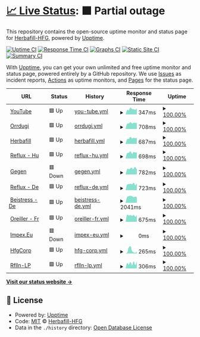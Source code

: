 # [📈 Live Status](https://herbafill-hfg.github.io/status/): <!--live status--> **🟧 Partial outage**

This repository contains the open-source uptime monitor and status page for [Herbafill-HFG](https://herbafill-hfg.github.io/status/), powered by [Upptime](https://github.com/upptime/upptime).

[![Uptime CI](https://github.com/Herbafill-HFG/status/workflows/Uptime%20CI/badge.svg)](https://github.com/upptime/upptime/actions?query=workflow%3A%22Uptime+CI%22)
[![Response Time CI](https://github.com/Herbafill-HFG/status/workflows/Response%20Time%20CI/badge.svg)](https://github.com/upptime/upptime/actions?query=workflow%3A%22Response+Time+CI%22)
[![Graphs CI](https://github.com/Herbafill-HFG/status/workflows/Graphs%20CI/badge.svg)](https://github.com/upptime/upptime/actions?query=workflow%3A%22Graphs+CI%22)
[![Static Site CI](https://github.com/Herbafill-HFG/status/workflows/Static%20Site%20CI/badge.svg)](https://github.com/upptime/upptime/actions?query=workflow%3A%22Static+Site+CI%22)
[![Summary CI](https://github.com/Herbafill-HFG/status/workflows/Summary%20CI/badge.svg)](https://github.com/upptime/upptime/actions?query=workflow%3A%22Summary+CI%22)

With [Upptime](https://upptime.js.org), you can get your own unlimited and free uptime monitor and status page, powered entirely by a GitHub repository. We use [Issues](https://github.com/Herbafill-HFG/status/issues) as incident reports, [Actions](https://github.com/Herbafill-HFG/status/actions) as uptime monitors, and [Pages](https://herbafill-hfg.github.io/status/) for the status page.

<!--start: status pages-->
<!-- This summary is generated by Upptime (https://github.com/upptime/upptime) -->
<!-- Do not edit this manually, your changes will be overwritten -->
<!-- prettier-ignore -->
| URL | Status | History | Response Time | Uptime |
| --- | ------ | ------- | ------------- | ------ |
| <img alt="" src="https://favicons.githubusercontent.com/youtube.com" height="13"> [YouTube](https://youtube.com) | 🟩 Up | [you-tube.yml](https://github.com/Herbafill-HFG/status/commits/HEAD/history/you-tube.yml) | <details><summary><img alt="Response time graph" src="./graphs/you-tube/response-time-week.png" height="20"> 347ms</summary><br><a href="https://Herbafill-HFG.github.io/status/history/you-tube"><img alt="Response time 518" src="https://img.shields.io/endpoint?url=https%3A%2F%2Fraw.githubusercontent.com%2FHerbafill-HFG%2Fstatus%2FHEAD%2Fapi%2Fyou-tube%2Fresponse-time.json"></a><br><a href="https://Herbafill-HFG.github.io/status/history/you-tube"><img alt="24-hour response time 403" src="https://img.shields.io/endpoint?url=https%3A%2F%2Fraw.githubusercontent.com%2FHerbafill-HFG%2Fstatus%2FHEAD%2Fapi%2Fyou-tube%2Fresponse-time-day.json"></a><br><a href="https://Herbafill-HFG.github.io/status/history/you-tube"><img alt="7-day response time 347" src="https://img.shields.io/endpoint?url=https%3A%2F%2Fraw.githubusercontent.com%2FHerbafill-HFG%2Fstatus%2FHEAD%2Fapi%2Fyou-tube%2Fresponse-time-week.json"></a><br><a href="https://Herbafill-HFG.github.io/status/history/you-tube"><img alt="30-day response time 382" src="https://img.shields.io/endpoint?url=https%3A%2F%2Fraw.githubusercontent.com%2FHerbafill-HFG%2Fstatus%2FHEAD%2Fapi%2Fyou-tube%2Fresponse-time-month.json"></a><br><a href="https://Herbafill-HFG.github.io/status/history/you-tube"><img alt="1-year response time 518" src="https://img.shields.io/endpoint?url=https%3A%2F%2Fraw.githubusercontent.com%2FHerbafill-HFG%2Fstatus%2FHEAD%2Fapi%2Fyou-tube%2Fresponse-time-year.json"></a></details> | <details><summary><a href="https://Herbafill-HFG.github.io/status/history/you-tube">100.00%</a></summary><a href="https://Herbafill-HFG.github.io/status/history/you-tube"><img alt="All-time uptime 100.00%" src="https://img.shields.io/endpoint?url=https%3A%2F%2Fraw.githubusercontent.com%2FHerbafill-HFG%2Fstatus%2FHEAD%2Fapi%2Fyou-tube%2Fuptime.json"></a><br><a href="https://Herbafill-HFG.github.io/status/history/you-tube"><img alt="24-hour uptime 100.00%" src="https://img.shields.io/endpoint?url=https%3A%2F%2Fraw.githubusercontent.com%2FHerbafill-HFG%2Fstatus%2FHEAD%2Fapi%2Fyou-tube%2Fuptime-day.json"></a><br><a href="https://Herbafill-HFG.github.io/status/history/you-tube"><img alt="7-day uptime 100.00%" src="https://img.shields.io/endpoint?url=https%3A%2F%2Fraw.githubusercontent.com%2FHerbafill-HFG%2Fstatus%2FHEAD%2Fapi%2Fyou-tube%2Fuptime-week.json"></a><br><a href="https://Herbafill-HFG.github.io/status/history/you-tube"><img alt="30-day uptime 100.00%" src="https://img.shields.io/endpoint?url=https%3A%2F%2Fraw.githubusercontent.com%2FHerbafill-HFG%2Fstatus%2FHEAD%2Fapi%2Fyou-tube%2Fuptime-month.json"></a><br><a href="https://Herbafill-HFG.github.io/status/history/you-tube"><img alt="1-year uptime 100.00%" src="https://img.shields.io/endpoint?url=https%3A%2F%2Fraw.githubusercontent.com%2FHerbafill-HFG%2Fstatus%2FHEAD%2Fapi%2Fyou-tube%2Fuptime-year.json"></a></details>
| <img alt="" src="https://favicons.githubusercontent.com/orrdugulasellen.hu" height="13"> [Orrdugi](https://orrdugulasellen.hu) | 🟩 Up | [orrdugi.yml](https://github.com/Herbafill-HFG/status/commits/HEAD/history/orrdugi.yml) | <details><summary><img alt="Response time graph" src="./graphs/orrdugi/response-time-week.png" height="20"> 708ms</summary><br><a href="https://Herbafill-HFG.github.io/status/history/orrdugi"><img alt="Response time 840" src="https://img.shields.io/endpoint?url=https%3A%2F%2Fraw.githubusercontent.com%2FHerbafill-HFG%2Fstatus%2FHEAD%2Fapi%2Forrdugi%2Fresponse-time.json"></a><br><a href="https://Herbafill-HFG.github.io/status/history/orrdugi"><img alt="24-hour response time 732" src="https://img.shields.io/endpoint?url=https%3A%2F%2Fraw.githubusercontent.com%2FHerbafill-HFG%2Fstatus%2FHEAD%2Fapi%2Forrdugi%2Fresponse-time-day.json"></a><br><a href="https://Herbafill-HFG.github.io/status/history/orrdugi"><img alt="7-day response time 708" src="https://img.shields.io/endpoint?url=https%3A%2F%2Fraw.githubusercontent.com%2FHerbafill-HFG%2Fstatus%2FHEAD%2Fapi%2Forrdugi%2Fresponse-time-week.json"></a><br><a href="https://Herbafill-HFG.github.io/status/history/orrdugi"><img alt="30-day response time 785" src="https://img.shields.io/endpoint?url=https%3A%2F%2Fraw.githubusercontent.com%2FHerbafill-HFG%2Fstatus%2FHEAD%2Fapi%2Forrdugi%2Fresponse-time-month.json"></a><br><a href="https://Herbafill-HFG.github.io/status/history/orrdugi"><img alt="1-year response time 840" src="https://img.shields.io/endpoint?url=https%3A%2F%2Fraw.githubusercontent.com%2FHerbafill-HFG%2Fstatus%2FHEAD%2Fapi%2Forrdugi%2Fresponse-time-year.json"></a></details> | <details><summary><a href="https://Herbafill-HFG.github.io/status/history/orrdugi">100.00%</a></summary><a href="https://Herbafill-HFG.github.io/status/history/orrdugi"><img alt="All-time uptime 100.00%" src="https://img.shields.io/endpoint?url=https%3A%2F%2Fraw.githubusercontent.com%2FHerbafill-HFG%2Fstatus%2FHEAD%2Fapi%2Forrdugi%2Fuptime.json"></a><br><a href="https://Herbafill-HFG.github.io/status/history/orrdugi"><img alt="24-hour uptime 100.00%" src="https://img.shields.io/endpoint?url=https%3A%2F%2Fraw.githubusercontent.com%2FHerbafill-HFG%2Fstatus%2FHEAD%2Fapi%2Forrdugi%2Fuptime-day.json"></a><br><a href="https://Herbafill-HFG.github.io/status/history/orrdugi"><img alt="7-day uptime 100.00%" src="https://img.shields.io/endpoint?url=https%3A%2F%2Fraw.githubusercontent.com%2FHerbafill-HFG%2Fstatus%2FHEAD%2Fapi%2Forrdugi%2Fuptime-week.json"></a><br><a href="https://Herbafill-HFG.github.io/status/history/orrdugi"><img alt="30-day uptime 100.00%" src="https://img.shields.io/endpoint?url=https%3A%2F%2Fraw.githubusercontent.com%2FHerbafill-HFG%2Fstatus%2FHEAD%2Fapi%2Forrdugi%2Fuptime-month.json"></a><br><a href="https://Herbafill-HFG.github.io/status/history/orrdugi"><img alt="1-year uptime 100.00%" src="https://img.shields.io/endpoint?url=https%3A%2F%2Fraw.githubusercontent.com%2FHerbafill-HFG%2Fstatus%2FHEAD%2Fapi%2Forrdugi%2Fuptime-year.json"></a></details>
| <img alt="" src="https://favicons.githubusercontent.com/herbafill.hu" height="13"> [Herbafill](https://herbafill.hu) | 🟩 Up | [herbafill.yml](https://github.com/Herbafill-HFG/status/commits/HEAD/history/herbafill.yml) | <details><summary><img alt="Response time graph" src="./graphs/herbafill/response-time-week.png" height="20"> 687ms</summary><br><a href="https://Herbafill-HFG.github.io/status/history/herbafill"><img alt="Response time 747" src="https://img.shields.io/endpoint?url=https%3A%2F%2Fraw.githubusercontent.com%2FHerbafill-HFG%2Fstatus%2FHEAD%2Fapi%2Fherbafill%2Fresponse-time.json"></a><br><a href="https://Herbafill-HFG.github.io/status/history/herbafill"><img alt="24-hour response time 742" src="https://img.shields.io/endpoint?url=https%3A%2F%2Fraw.githubusercontent.com%2FHerbafill-HFG%2Fstatus%2FHEAD%2Fapi%2Fherbafill%2Fresponse-time-day.json"></a><br><a href="https://Herbafill-HFG.github.io/status/history/herbafill"><img alt="7-day response time 687" src="https://img.shields.io/endpoint?url=https%3A%2F%2Fraw.githubusercontent.com%2FHerbafill-HFG%2Fstatus%2FHEAD%2Fapi%2Fherbafill%2Fresponse-time-week.json"></a><br><a href="https://Herbafill-HFG.github.io/status/history/herbafill"><img alt="30-day response time 730" src="https://img.shields.io/endpoint?url=https%3A%2F%2Fraw.githubusercontent.com%2FHerbafill-HFG%2Fstatus%2FHEAD%2Fapi%2Fherbafill%2Fresponse-time-month.json"></a><br><a href="https://Herbafill-HFG.github.io/status/history/herbafill"><img alt="1-year response time 747" src="https://img.shields.io/endpoint?url=https%3A%2F%2Fraw.githubusercontent.com%2FHerbafill-HFG%2Fstatus%2FHEAD%2Fapi%2Fherbafill%2Fresponse-time-year.json"></a></details> | <details><summary><a href="https://Herbafill-HFG.github.io/status/history/herbafill">100.00%</a></summary><a href="https://Herbafill-HFG.github.io/status/history/herbafill"><img alt="All-time uptime 100.00%" src="https://img.shields.io/endpoint?url=https%3A%2F%2Fraw.githubusercontent.com%2FHerbafill-HFG%2Fstatus%2FHEAD%2Fapi%2Fherbafill%2Fuptime.json"></a><br><a href="https://Herbafill-HFG.github.io/status/history/herbafill"><img alt="24-hour uptime 100.00%" src="https://img.shields.io/endpoint?url=https%3A%2F%2Fraw.githubusercontent.com%2FHerbafill-HFG%2Fstatus%2FHEAD%2Fapi%2Fherbafill%2Fuptime-day.json"></a><br><a href="https://Herbafill-HFG.github.io/status/history/herbafill"><img alt="7-day uptime 100.00%" src="https://img.shields.io/endpoint?url=https%3A%2F%2Fraw.githubusercontent.com%2FHerbafill-HFG%2Fstatus%2FHEAD%2Fapi%2Fherbafill%2Fuptime-week.json"></a><br><a href="https://Herbafill-HFG.github.io/status/history/herbafill"><img alt="30-day uptime 100.00%" src="https://img.shields.io/endpoint?url=https%3A%2F%2Fraw.githubusercontent.com%2FHerbafill-HFG%2Fstatus%2FHEAD%2Fapi%2Fherbafill%2Fuptime-month.json"></a><br><a href="https://Herbafill-HFG.github.io/status/history/herbafill"><img alt="1-year uptime 100.00%" src="https://img.shields.io/endpoint?url=https%3A%2F%2Fraw.githubusercontent.com%2FHerbafill-HFG%2Fstatus%2FHEAD%2Fapi%2Fherbafill%2Fuptime-year.json"></a></details>
| <img alt="" src="https://favicons.githubusercontent.com/refluxparna.hu" height="13"> [Reflux - Hu](https://refluxparna.hu) | 🟩 Up | [reflux-hu.yml](https://github.com/Herbafill-HFG/status/commits/HEAD/history/reflux-hu.yml) | <details><summary><img alt="Response time graph" src="./graphs/reflux-hu/response-time-week.png" height="20"> 698ms</summary><br><a href="https://Herbafill-HFG.github.io/status/history/reflux-hu"><img alt="Response time 740" src="https://img.shields.io/endpoint?url=https%3A%2F%2Fraw.githubusercontent.com%2FHerbafill-HFG%2Fstatus%2FHEAD%2Fapi%2Freflux-hu%2Fresponse-time.json"></a><br><a href="https://Herbafill-HFG.github.io/status/history/reflux-hu"><img alt="24-hour response time 724" src="https://img.shields.io/endpoint?url=https%3A%2F%2Fraw.githubusercontent.com%2FHerbafill-HFG%2Fstatus%2FHEAD%2Fapi%2Freflux-hu%2Fresponse-time-day.json"></a><br><a href="https://Herbafill-HFG.github.io/status/history/reflux-hu"><img alt="7-day response time 698" src="https://img.shields.io/endpoint?url=https%3A%2F%2Fraw.githubusercontent.com%2FHerbafill-HFG%2Fstatus%2FHEAD%2Fapi%2Freflux-hu%2Fresponse-time-week.json"></a><br><a href="https://Herbafill-HFG.github.io/status/history/reflux-hu"><img alt="30-day response time 741" src="https://img.shields.io/endpoint?url=https%3A%2F%2Fraw.githubusercontent.com%2FHerbafill-HFG%2Fstatus%2FHEAD%2Fapi%2Freflux-hu%2Fresponse-time-month.json"></a><br><a href="https://Herbafill-HFG.github.io/status/history/reflux-hu"><img alt="1-year response time 740" src="https://img.shields.io/endpoint?url=https%3A%2F%2Fraw.githubusercontent.com%2FHerbafill-HFG%2Fstatus%2FHEAD%2Fapi%2Freflux-hu%2Fresponse-time-year.json"></a></details> | <details><summary><a href="https://Herbafill-HFG.github.io/status/history/reflux-hu">100.00%</a></summary><a href="https://Herbafill-HFG.github.io/status/history/reflux-hu"><img alt="All-time uptime 99.99%" src="https://img.shields.io/endpoint?url=https%3A%2F%2Fraw.githubusercontent.com%2FHerbafill-HFG%2Fstatus%2FHEAD%2Fapi%2Freflux-hu%2Fuptime.json"></a><br><a href="https://Herbafill-HFG.github.io/status/history/reflux-hu"><img alt="24-hour uptime 100.00%" src="https://img.shields.io/endpoint?url=https%3A%2F%2Fraw.githubusercontent.com%2FHerbafill-HFG%2Fstatus%2FHEAD%2Fapi%2Freflux-hu%2Fuptime-day.json"></a><br><a href="https://Herbafill-HFG.github.io/status/history/reflux-hu"><img alt="7-day uptime 100.00%" src="https://img.shields.io/endpoint?url=https%3A%2F%2Fraw.githubusercontent.com%2FHerbafill-HFG%2Fstatus%2FHEAD%2Fapi%2Freflux-hu%2Fuptime-week.json"></a><br><a href="https://Herbafill-HFG.github.io/status/history/reflux-hu"><img alt="30-day uptime 100.00%" src="https://img.shields.io/endpoint?url=https%3A%2F%2Fraw.githubusercontent.com%2FHerbafill-HFG%2Fstatus%2FHEAD%2Fapi%2Freflux-hu%2Fuptime-month.json"></a><br><a href="https://Herbafill-HFG.github.io/status/history/reflux-hu"><img alt="1-year uptime 99.99%" src="https://img.shields.io/endpoint?url=https%3A%2F%2Fraw.githubusercontent.com%2FHerbafill-HFG%2Fstatus%2FHEAD%2Fapi%2Freflux-hu%2Fuptime-year.json"></a></details>
| <img alt="" src="https://favicons.githubusercontent.com/gegenverstopftenase.de" height="13"> [Gegen](https://gegenverstopftenase.de) | 🟥 Down | [gegen.yml](https://github.com/Herbafill-HFG/status/commits/HEAD/history/gegen.yml) | <details><summary><img alt="Response time graph" src="./graphs/gegen/response-time-week.png" height="20"> 782ms</summary><br><a href="https://Herbafill-HFG.github.io/status/history/gegen"><img alt="Response time 845" src="https://img.shields.io/endpoint?url=https%3A%2F%2Fraw.githubusercontent.com%2FHerbafill-HFG%2Fstatus%2FHEAD%2Fapi%2Fgegen%2Fresponse-time.json"></a><br><a href="https://Herbafill-HFG.github.io/status/history/gegen"><img alt="24-hour response time 0" src="https://img.shields.io/endpoint?url=https%3A%2F%2Fraw.githubusercontent.com%2FHerbafill-HFG%2Fstatus%2FHEAD%2Fapi%2Fgegen%2Fresponse-time-day.json"></a><br><a href="https://Herbafill-HFG.github.io/status/history/gegen"><img alt="7-day response time 782" src="https://img.shields.io/endpoint?url=https%3A%2F%2Fraw.githubusercontent.com%2FHerbafill-HFG%2Fstatus%2FHEAD%2Fapi%2Fgegen%2Fresponse-time-week.json"></a><br><a href="https://Herbafill-HFG.github.io/status/history/gegen"><img alt="30-day response time 859" src="https://img.shields.io/endpoint?url=https%3A%2F%2Fraw.githubusercontent.com%2FHerbafill-HFG%2Fstatus%2FHEAD%2Fapi%2Fgegen%2Fresponse-time-month.json"></a><br><a href="https://Herbafill-HFG.github.io/status/history/gegen"><img alt="1-year response time 845" src="https://img.shields.io/endpoint?url=https%3A%2F%2Fraw.githubusercontent.com%2FHerbafill-HFG%2Fstatus%2FHEAD%2Fapi%2Fgegen%2Fresponse-time-year.json"></a></details> | <details><summary><a href="https://Herbafill-HFG.github.io/status/history/gegen">100.00%</a></summary><a href="https://Herbafill-HFG.github.io/status/history/gegen"><img alt="All-time uptime 100.00%" src="https://img.shields.io/endpoint?url=https%3A%2F%2Fraw.githubusercontent.com%2FHerbafill-HFG%2Fstatus%2FHEAD%2Fapi%2Fgegen%2Fuptime.json"></a><br><a href="https://Herbafill-HFG.github.io/status/history/gegen"><img alt="24-hour uptime 100.00%" src="https://img.shields.io/endpoint?url=https%3A%2F%2Fraw.githubusercontent.com%2FHerbafill-HFG%2Fstatus%2FHEAD%2Fapi%2Fgegen%2Fuptime-day.json"></a><br><a href="https://Herbafill-HFG.github.io/status/history/gegen"><img alt="7-day uptime 100.00%" src="https://img.shields.io/endpoint?url=https%3A%2F%2Fraw.githubusercontent.com%2FHerbafill-HFG%2Fstatus%2FHEAD%2Fapi%2Fgegen%2Fuptime-week.json"></a><br><a href="https://Herbafill-HFG.github.io/status/history/gegen"><img alt="30-day uptime 100.00%" src="https://img.shields.io/endpoint?url=https%3A%2F%2Fraw.githubusercontent.com%2FHerbafill-HFG%2Fstatus%2FHEAD%2Fapi%2Fgegen%2Fuptime-month.json"></a><br><a href="https://Herbafill-HFG.github.io/status/history/gegen"><img alt="1-year uptime 100.00%" src="https://img.shields.io/endpoint?url=https%3A%2F%2Fraw.githubusercontent.com%2FHerbafill-HFG%2Fstatus%2FHEAD%2Fapi%2Fgegen%2Fuptime-year.json"></a></details>
| <img alt="" src="https://favicons.githubusercontent.com/refluxkissen.de" height="13"> [Reflux - De](https://refluxkissen.de) | 🟩 Up | [reflux-de.yml](https://github.com/Herbafill-HFG/status/commits/HEAD/history/reflux-de.yml) | <details><summary><img alt="Response time graph" src="./graphs/reflux-de/response-time-week.png" height="20"> 723ms</summary><br><a href="https://Herbafill-HFG.github.io/status/history/reflux-de"><img alt="Response time 799" src="https://img.shields.io/endpoint?url=https%3A%2F%2Fraw.githubusercontent.com%2FHerbafill-HFG%2Fstatus%2FHEAD%2Fapi%2Freflux-de%2Fresponse-time.json"></a><br><a href="https://Herbafill-HFG.github.io/status/history/reflux-de"><img alt="24-hour response time 774" src="https://img.shields.io/endpoint?url=https%3A%2F%2Fraw.githubusercontent.com%2FHerbafill-HFG%2Fstatus%2FHEAD%2Fapi%2Freflux-de%2Fresponse-time-day.json"></a><br><a href="https://Herbafill-HFG.github.io/status/history/reflux-de"><img alt="7-day response time 723" src="https://img.shields.io/endpoint?url=https%3A%2F%2Fraw.githubusercontent.com%2FHerbafill-HFG%2Fstatus%2FHEAD%2Fapi%2Freflux-de%2Fresponse-time-week.json"></a><br><a href="https://Herbafill-HFG.github.io/status/history/reflux-de"><img alt="30-day response time 780" src="https://img.shields.io/endpoint?url=https%3A%2F%2Fraw.githubusercontent.com%2FHerbafill-HFG%2Fstatus%2FHEAD%2Fapi%2Freflux-de%2Fresponse-time-month.json"></a><br><a href="https://Herbafill-HFG.github.io/status/history/reflux-de"><img alt="1-year response time 799" src="https://img.shields.io/endpoint?url=https%3A%2F%2Fraw.githubusercontent.com%2FHerbafill-HFG%2Fstatus%2FHEAD%2Fapi%2Freflux-de%2Fresponse-time-year.json"></a></details> | <details><summary><a href="https://Herbafill-HFG.github.io/status/history/reflux-de">100.00%</a></summary><a href="https://Herbafill-HFG.github.io/status/history/reflux-de"><img alt="All-time uptime 100.00%" src="https://img.shields.io/endpoint?url=https%3A%2F%2Fraw.githubusercontent.com%2FHerbafill-HFG%2Fstatus%2FHEAD%2Fapi%2Freflux-de%2Fuptime.json"></a><br><a href="https://Herbafill-HFG.github.io/status/history/reflux-de"><img alt="24-hour uptime 100.00%" src="https://img.shields.io/endpoint?url=https%3A%2F%2Fraw.githubusercontent.com%2FHerbafill-HFG%2Fstatus%2FHEAD%2Fapi%2Freflux-de%2Fuptime-day.json"></a><br><a href="https://Herbafill-HFG.github.io/status/history/reflux-de"><img alt="7-day uptime 100.00%" src="https://img.shields.io/endpoint?url=https%3A%2F%2Fraw.githubusercontent.com%2FHerbafill-HFG%2Fstatus%2FHEAD%2Fapi%2Freflux-de%2Fuptime-week.json"></a><br><a href="https://Herbafill-HFG.github.io/status/history/reflux-de"><img alt="30-day uptime 100.00%" src="https://img.shields.io/endpoint?url=https%3A%2F%2Fraw.githubusercontent.com%2FHerbafill-HFG%2Fstatus%2FHEAD%2Fapi%2Freflux-de%2Fuptime-month.json"></a><br><a href="https://Herbafill-HFG.github.io/status/history/reflux-de"><img alt="1-year uptime 100.00%" src="https://img.shields.io/endpoint?url=https%3A%2F%2Fraw.githubusercontent.com%2FHerbafill-HFG%2Fstatus%2FHEAD%2Fapi%2Freflux-de%2Fuptime-year.json"></a></details>
| <img alt="" src="https://favicons.githubusercontent.com/beistress.de" height="13"> [Beistress - De](https://beistress.de) | 🟩 Up | [beistress-de.yml](https://github.com/Herbafill-HFG/status/commits/HEAD/history/beistress-de.yml) | <details><summary><img alt="Response time graph" src="./graphs/beistress-de/response-time-week.png" height="20"> 2041ms</summary><br><a href="https://Herbafill-HFG.github.io/status/history/beistress-de"><img alt="Response time 1935" src="https://img.shields.io/endpoint?url=https%3A%2F%2Fraw.githubusercontent.com%2FHerbafill-HFG%2Fstatus%2FHEAD%2Fapi%2Fbeistress-de%2Fresponse-time.json"></a><br><a href="https://Herbafill-HFG.github.io/status/history/beistress-de"><img alt="24-hour response time 1852" src="https://img.shields.io/endpoint?url=https%3A%2F%2Fraw.githubusercontent.com%2FHerbafill-HFG%2Fstatus%2FHEAD%2Fapi%2Fbeistress-de%2Fresponse-time-day.json"></a><br><a href="https://Herbafill-HFG.github.io/status/history/beistress-de"><img alt="7-day response time 2041" src="https://img.shields.io/endpoint?url=https%3A%2F%2Fraw.githubusercontent.com%2FHerbafill-HFG%2Fstatus%2FHEAD%2Fapi%2Fbeistress-de%2Fresponse-time-week.json"></a><br><a href="https://Herbafill-HFG.github.io/status/history/beistress-de"><img alt="30-day response time 2123" src="https://img.shields.io/endpoint?url=https%3A%2F%2Fraw.githubusercontent.com%2FHerbafill-HFG%2Fstatus%2FHEAD%2Fapi%2Fbeistress-de%2Fresponse-time-month.json"></a><br><a href="https://Herbafill-HFG.github.io/status/history/beistress-de"><img alt="1-year response time 1935" src="https://img.shields.io/endpoint?url=https%3A%2F%2Fraw.githubusercontent.com%2FHerbafill-HFG%2Fstatus%2FHEAD%2Fapi%2Fbeistress-de%2Fresponse-time-year.json"></a></details> | <details><summary><a href="https://Herbafill-HFG.github.io/status/history/beistress-de">100.00%</a></summary><a href="https://Herbafill-HFG.github.io/status/history/beistress-de"><img alt="All-time uptime 100.00%" src="https://img.shields.io/endpoint?url=https%3A%2F%2Fraw.githubusercontent.com%2FHerbafill-HFG%2Fstatus%2FHEAD%2Fapi%2Fbeistress-de%2Fuptime.json"></a><br><a href="https://Herbafill-HFG.github.io/status/history/beistress-de"><img alt="24-hour uptime 100.00%" src="https://img.shields.io/endpoint?url=https%3A%2F%2Fraw.githubusercontent.com%2FHerbafill-HFG%2Fstatus%2FHEAD%2Fapi%2Fbeistress-de%2Fuptime-day.json"></a><br><a href="https://Herbafill-HFG.github.io/status/history/beistress-de"><img alt="7-day uptime 100.00%" src="https://img.shields.io/endpoint?url=https%3A%2F%2Fraw.githubusercontent.com%2FHerbafill-HFG%2Fstatus%2FHEAD%2Fapi%2Fbeistress-de%2Fuptime-week.json"></a><br><a href="https://Herbafill-HFG.github.io/status/history/beistress-de"><img alt="30-day uptime 100.00%" src="https://img.shields.io/endpoint?url=https%3A%2F%2Fraw.githubusercontent.com%2FHerbafill-HFG%2Fstatus%2FHEAD%2Fapi%2Fbeistress-de%2Fuptime-month.json"></a><br><a href="https://Herbafill-HFG.github.io/status/history/beistress-de"><img alt="1-year uptime 100.00%" src="https://img.shields.io/endpoint?url=https%3A%2F%2Fraw.githubusercontent.com%2FHerbafill-HFG%2Fstatus%2FHEAD%2Fapi%2Fbeistress-de%2Fuptime-year.json"></a></details>
| <img alt="" src="https://favicons.githubusercontent.com/oreillerreflux.fr" height="13"> [Oreiller - Fr](https://oreillerreflux.fr) | 🟩 Up | [oreiller-fr.yml](https://github.com/Herbafill-HFG/status/commits/HEAD/history/oreiller-fr.yml) | <details><summary><img alt="Response time graph" src="./graphs/oreiller-fr/response-time-week.png" height="20"> 675ms</summary><br><a href="https://Herbafill-HFG.github.io/status/history/oreiller-fr"><img alt="Response time 707" src="https://img.shields.io/endpoint?url=https%3A%2F%2Fraw.githubusercontent.com%2FHerbafill-HFG%2Fstatus%2FHEAD%2Fapi%2Foreiller-fr%2Fresponse-time.json"></a><br><a href="https://Herbafill-HFG.github.io/status/history/oreiller-fr"><img alt="24-hour response time 678" src="https://img.shields.io/endpoint?url=https%3A%2F%2Fraw.githubusercontent.com%2FHerbafill-HFG%2Fstatus%2FHEAD%2Fapi%2Foreiller-fr%2Fresponse-time-day.json"></a><br><a href="https://Herbafill-HFG.github.io/status/history/oreiller-fr"><img alt="7-day response time 675" src="https://img.shields.io/endpoint?url=https%3A%2F%2Fraw.githubusercontent.com%2FHerbafill-HFG%2Fstatus%2FHEAD%2Fapi%2Foreiller-fr%2Fresponse-time-week.json"></a><br><a href="https://Herbafill-HFG.github.io/status/history/oreiller-fr"><img alt="30-day response time 744" src="https://img.shields.io/endpoint?url=https%3A%2F%2Fraw.githubusercontent.com%2FHerbafill-HFG%2Fstatus%2FHEAD%2Fapi%2Foreiller-fr%2Fresponse-time-month.json"></a><br><a href="https://Herbafill-HFG.github.io/status/history/oreiller-fr"><img alt="1-year response time 707" src="https://img.shields.io/endpoint?url=https%3A%2F%2Fraw.githubusercontent.com%2FHerbafill-HFG%2Fstatus%2FHEAD%2Fapi%2Foreiller-fr%2Fresponse-time-year.json"></a></details> | <details><summary><a href="https://Herbafill-HFG.github.io/status/history/oreiller-fr">100.00%</a></summary><a href="https://Herbafill-HFG.github.io/status/history/oreiller-fr"><img alt="All-time uptime 100.00%" src="https://img.shields.io/endpoint?url=https%3A%2F%2Fraw.githubusercontent.com%2FHerbafill-HFG%2Fstatus%2FHEAD%2Fapi%2Foreiller-fr%2Fuptime.json"></a><br><a href="https://Herbafill-HFG.github.io/status/history/oreiller-fr"><img alt="24-hour uptime 100.00%" src="https://img.shields.io/endpoint?url=https%3A%2F%2Fraw.githubusercontent.com%2FHerbafill-HFG%2Fstatus%2FHEAD%2Fapi%2Foreiller-fr%2Fuptime-day.json"></a><br><a href="https://Herbafill-HFG.github.io/status/history/oreiller-fr"><img alt="7-day uptime 100.00%" src="https://img.shields.io/endpoint?url=https%3A%2F%2Fraw.githubusercontent.com%2FHerbafill-HFG%2Fstatus%2FHEAD%2Fapi%2Foreiller-fr%2Fuptime-week.json"></a><br><a href="https://Herbafill-HFG.github.io/status/history/oreiller-fr"><img alt="30-day uptime 100.00%" src="https://img.shields.io/endpoint?url=https%3A%2F%2Fraw.githubusercontent.com%2FHerbafill-HFG%2Fstatus%2FHEAD%2Fapi%2Foreiller-fr%2Fuptime-month.json"></a><br><a href="https://Herbafill-HFG.github.io/status/history/oreiller-fr"><img alt="1-year uptime 100.00%" src="https://img.shields.io/endpoint?url=https%3A%2F%2Fraw.githubusercontent.com%2FHerbafill-HFG%2Fstatus%2FHEAD%2Fapi%2Foreiller-fr%2Fuptime-year.json"></a></details>
| <img alt="" src="https://favicons.githubusercontent.com/impex-erp.herbafill.services" height="13"> [Impex.Eu](https://impex-erp.herbafill.services) | 🟥 Down | [impex-eu.yml](https://github.com/Herbafill-HFG/status/commits/HEAD/history/impex-eu.yml) | <details><summary><img alt="Response time graph" src="./graphs/impex-eu/response-time-week.png" height="20"> 0ms</summary><br><a href="https://Herbafill-HFG.github.io/status/history/impex-eu"><img alt="Response time 603" src="https://img.shields.io/endpoint?url=https%3A%2F%2Fraw.githubusercontent.com%2FHerbafill-HFG%2Fstatus%2FHEAD%2Fapi%2Fimpex-eu%2Fresponse-time.json"></a><br><a href="https://Herbafill-HFG.github.io/status/history/impex-eu"><img alt="24-hour response time 0" src="https://img.shields.io/endpoint?url=https%3A%2F%2Fraw.githubusercontent.com%2FHerbafill-HFG%2Fstatus%2FHEAD%2Fapi%2Fimpex-eu%2Fresponse-time-day.json"></a><br><a href="https://Herbafill-HFG.github.io/status/history/impex-eu"><img alt="7-day response time 0" src="https://img.shields.io/endpoint?url=https%3A%2F%2Fraw.githubusercontent.com%2FHerbafill-HFG%2Fstatus%2FHEAD%2Fapi%2Fimpex-eu%2Fresponse-time-week.json"></a><br><a href="https://Herbafill-HFG.github.io/status/history/impex-eu"><img alt="30-day response time 615" src="https://img.shields.io/endpoint?url=https%3A%2F%2Fraw.githubusercontent.com%2FHerbafill-HFG%2Fstatus%2FHEAD%2Fapi%2Fimpex-eu%2Fresponse-time-month.json"></a><br><a href="https://Herbafill-HFG.github.io/status/history/impex-eu"><img alt="1-year response time 603" src="https://img.shields.io/endpoint?url=https%3A%2F%2Fraw.githubusercontent.com%2FHerbafill-HFG%2Fstatus%2FHEAD%2Fapi%2Fimpex-eu%2Fresponse-time-year.json"></a></details> | <details><summary><a href="https://Herbafill-HFG.github.io/status/history/impex-eu">100.00%</a></summary><a href="https://Herbafill-HFG.github.io/status/history/impex-eu"><img alt="All-time uptime 100.00%" src="https://img.shields.io/endpoint?url=https%3A%2F%2Fraw.githubusercontent.com%2FHerbafill-HFG%2Fstatus%2FHEAD%2Fapi%2Fimpex-eu%2Fuptime.json"></a><br><a href="https://Herbafill-HFG.github.io/status/history/impex-eu"><img alt="24-hour uptime 100.00%" src="https://img.shields.io/endpoint?url=https%3A%2F%2Fraw.githubusercontent.com%2FHerbafill-HFG%2Fstatus%2FHEAD%2Fapi%2Fimpex-eu%2Fuptime-day.json"></a><br><a href="https://Herbafill-HFG.github.io/status/history/impex-eu"><img alt="7-day uptime 100.00%" src="https://img.shields.io/endpoint?url=https%3A%2F%2Fraw.githubusercontent.com%2FHerbafill-HFG%2Fstatus%2FHEAD%2Fapi%2Fimpex-eu%2Fuptime-week.json"></a><br><a href="https://Herbafill-HFG.github.io/status/history/impex-eu"><img alt="30-day uptime 100.00%" src="https://img.shields.io/endpoint?url=https%3A%2F%2Fraw.githubusercontent.com%2FHerbafill-HFG%2Fstatus%2FHEAD%2Fapi%2Fimpex-eu%2Fuptime-month.json"></a><br><a href="https://Herbafill-HFG.github.io/status/history/impex-eu"><img alt="1-year uptime 100.00%" src="https://img.shields.io/endpoint?url=https%3A%2F%2Fraw.githubusercontent.com%2FHerbafill-HFG%2Fstatus%2FHEAD%2Fapi%2Fimpex-eu%2Fuptime-year.json"></a></details>
| <img alt="" src="https://favicons.githubusercontent.com/herbafill.group" height="13"> [HfgCorp](https://herbafill.group) | 🟩 Up | [hfg-corp.yml](https://github.com/Herbafill-HFG/status/commits/HEAD/history/hfg-corp.yml) | <details><summary><img alt="Response time graph" src="./graphs/hfg-corp/response-time-week.png" height="20"> 265ms</summary><br><a href="https://Herbafill-HFG.github.io/status/history/hfg-corp"><img alt="Response time 179" src="https://img.shields.io/endpoint?url=https%3A%2F%2Fraw.githubusercontent.com%2FHerbafill-HFG%2Fstatus%2FHEAD%2Fapi%2Fhfg-corp%2Fresponse-time.json"></a><br><a href="https://Herbafill-HFG.github.io/status/history/hfg-corp"><img alt="24-hour response time 170" src="https://img.shields.io/endpoint?url=https%3A%2F%2Fraw.githubusercontent.com%2FHerbafill-HFG%2Fstatus%2FHEAD%2Fapi%2Fhfg-corp%2Fresponse-time-day.json"></a><br><a href="https://Herbafill-HFG.github.io/status/history/hfg-corp"><img alt="7-day response time 265" src="https://img.shields.io/endpoint?url=https%3A%2F%2Fraw.githubusercontent.com%2FHerbafill-HFG%2Fstatus%2FHEAD%2Fapi%2Fhfg-corp%2Fresponse-time-week.json"></a><br><a href="https://Herbafill-HFG.github.io/status/history/hfg-corp"><img alt="30-day response time 236" src="https://img.shields.io/endpoint?url=https%3A%2F%2Fraw.githubusercontent.com%2FHerbafill-HFG%2Fstatus%2FHEAD%2Fapi%2Fhfg-corp%2Fresponse-time-month.json"></a><br><a href="https://Herbafill-HFG.github.io/status/history/hfg-corp"><img alt="1-year response time 179" src="https://img.shields.io/endpoint?url=https%3A%2F%2Fraw.githubusercontent.com%2FHerbafill-HFG%2Fstatus%2FHEAD%2Fapi%2Fhfg-corp%2Fresponse-time-year.json"></a></details> | <details><summary><a href="https://Herbafill-HFG.github.io/status/history/hfg-corp">100.00%</a></summary><a href="https://Herbafill-HFG.github.io/status/history/hfg-corp"><img alt="All-time uptime 99.94%" src="https://img.shields.io/endpoint?url=https%3A%2F%2Fraw.githubusercontent.com%2FHerbafill-HFG%2Fstatus%2FHEAD%2Fapi%2Fhfg-corp%2Fuptime.json"></a><br><a href="https://Herbafill-HFG.github.io/status/history/hfg-corp"><img alt="24-hour uptime 100.00%" src="https://img.shields.io/endpoint?url=https%3A%2F%2Fraw.githubusercontent.com%2FHerbafill-HFG%2Fstatus%2FHEAD%2Fapi%2Fhfg-corp%2Fuptime-day.json"></a><br><a href="https://Herbafill-HFG.github.io/status/history/hfg-corp"><img alt="7-day uptime 100.00%" src="https://img.shields.io/endpoint?url=https%3A%2F%2Fraw.githubusercontent.com%2FHerbafill-HFG%2Fstatus%2FHEAD%2Fapi%2Fhfg-corp%2Fuptime-week.json"></a><br><a href="https://Herbafill-HFG.github.io/status/history/hfg-corp"><img alt="30-day uptime 100.00%" src="https://img.shields.io/endpoint?url=https%3A%2F%2Fraw.githubusercontent.com%2FHerbafill-HFG%2Fstatus%2FHEAD%2Fapi%2Fhfg-corp%2Fuptime-month.json"></a><br><a href="https://Herbafill-HFG.github.io/status/history/hfg-corp"><img alt="1-year uptime 99.94%" src="https://img.shields.io/endpoint?url=https%3A%2F%2Fraw.githubusercontent.com%2FHerbafill-HFG%2Fstatus%2FHEAD%2Fapi%2Fhfg-corp%2Fuptime-year.json"></a></details>
| <img alt="" src="https://favicons.githubusercontent.com/refluxellen.hu" height="13"> [Rflln-LP](https://refluxellen.hu) | 🟩 Up | [rflln-lp.yml](https://github.com/Herbafill-HFG/status/commits/HEAD/history/rflln-lp.yml) | <details><summary><img alt="Response time graph" src="./graphs/rflln-lp/response-time-week.png" height="20"> 306ms</summary><br><a href="https://Herbafill-HFG.github.io/status/history/rflln-lp"><img alt="Response time 398" src="https://img.shields.io/endpoint?url=https%3A%2F%2Fraw.githubusercontent.com%2FHerbafill-HFG%2Fstatus%2FHEAD%2Fapi%2Frflln-lp%2Fresponse-time.json"></a><br><a href="https://Herbafill-HFG.github.io/status/history/rflln-lp"><img alt="24-hour response time 428" src="https://img.shields.io/endpoint?url=https%3A%2F%2Fraw.githubusercontent.com%2FHerbafill-HFG%2Fstatus%2FHEAD%2Fapi%2Frflln-lp%2Fresponse-time-day.json"></a><br><a href="https://Herbafill-HFG.github.io/status/history/rflln-lp"><img alt="7-day response time 306" src="https://img.shields.io/endpoint?url=https%3A%2F%2Fraw.githubusercontent.com%2FHerbafill-HFG%2Fstatus%2FHEAD%2Fapi%2Frflln-lp%2Fresponse-time-week.json"></a><br><a href="https://Herbafill-HFG.github.io/status/history/rflln-lp"><img alt="30-day response time 468" src="https://img.shields.io/endpoint?url=https%3A%2F%2Fraw.githubusercontent.com%2FHerbafill-HFG%2Fstatus%2FHEAD%2Fapi%2Frflln-lp%2Fresponse-time-month.json"></a><br><a href="https://Herbafill-HFG.github.io/status/history/rflln-lp"><img alt="1-year response time 398" src="https://img.shields.io/endpoint?url=https%3A%2F%2Fraw.githubusercontent.com%2FHerbafill-HFG%2Fstatus%2FHEAD%2Fapi%2Frflln-lp%2Fresponse-time-year.json"></a></details> | <details><summary><a href="https://Herbafill-HFG.github.io/status/history/rflln-lp">100.00%</a></summary><a href="https://Herbafill-HFG.github.io/status/history/rflln-lp"><img alt="All-time uptime 100.00%" src="https://img.shields.io/endpoint?url=https%3A%2F%2Fraw.githubusercontent.com%2FHerbafill-HFG%2Fstatus%2FHEAD%2Fapi%2Frflln-lp%2Fuptime.json"></a><br><a href="https://Herbafill-HFG.github.io/status/history/rflln-lp"><img alt="24-hour uptime 100.00%" src="https://img.shields.io/endpoint?url=https%3A%2F%2Fraw.githubusercontent.com%2FHerbafill-HFG%2Fstatus%2FHEAD%2Fapi%2Frflln-lp%2Fuptime-day.json"></a><br><a href="https://Herbafill-HFG.github.io/status/history/rflln-lp"><img alt="7-day uptime 100.00%" src="https://img.shields.io/endpoint?url=https%3A%2F%2Fraw.githubusercontent.com%2FHerbafill-HFG%2Fstatus%2FHEAD%2Fapi%2Frflln-lp%2Fuptime-week.json"></a><br><a href="https://Herbafill-HFG.github.io/status/history/rflln-lp"><img alt="30-day uptime 100.00%" src="https://img.shields.io/endpoint?url=https%3A%2F%2Fraw.githubusercontent.com%2FHerbafill-HFG%2Fstatus%2FHEAD%2Fapi%2Frflln-lp%2Fuptime-month.json"></a><br><a href="https://Herbafill-HFG.github.io/status/history/rflln-lp"><img alt="1-year uptime 100.00%" src="https://img.shields.io/endpoint?url=https%3A%2F%2Fraw.githubusercontent.com%2FHerbafill-HFG%2Fstatus%2FHEAD%2Fapi%2Frflln-lp%2Fuptime-year.json"></a></details>

<!--end: status pages-->

[**Visit our status website →**](https://herbafill-hfg.github.io/status/)

## 📄 License

- Powered by: [Upptime](https://github.com/upptime/upptime)
- Code: [MIT](./LICENSE) © [Herbafill-HFG](https://herbafill-hfg.github.io/status/)
- Data in the `./history` directory: [Open Database License](https://opendatacommons.org/licenses/odbl/1-0/)
